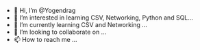 - 👋 Hi, I’m @Yogendrag
- 👀 I’m interested in learning CSV, Networking, Python and SQL...
- 🌱 I’m currently learning CSV and Networking ...
- 💞️ I’m looking to collaborate on ...
- 📫 How to reach me ...

<!---
Yogendrag/Yogendrag is a ✨ special ✨ repository because its `README.md` (this file) appears on your GitHub profile.
You can click the Preview link to take a look at your changes.
--->
